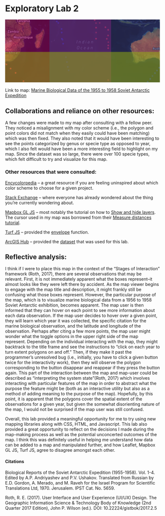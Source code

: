 
# Exploratory Lab 2

![alt text](https://github.com/sjafroudi/sjafroudi-web/blob/gh-pages/G472Lab2/1.png)

Link to map: [Marine Biological Data of the 1955 to 1958 Soviet Antarctic Expedition](https://sjafroudi.github.io/sjafroudi-web/MarineBiologicalData.html)

## Collaborations and reliance on other resources:

A few changes were made to my map after consulting with a fellow peer. They noticed a misalignment with my color scheme (i.e., the polygon and point colors did not match when they easily could have been matching) which was then fixed. They also noted that it would have been interesting to see the points categorized by genus or specie type as opposed to year, which I also felt would have been a more interesting field to highlight on my map. Since the dataset was so large, there were over 100 specie types, which felt difficult to try and visualize for this map. 

### Other resources that were consulted:

[Encycolorpedia](https://encycolorpedia.com/) – a great resource if you are feeling uninspired about which color scheme to choose for a given project.

[Stack Exchange](https://stackexchange.com/) – where everyone has already wondered about the thing you’re currently wondering about.

[Mapbox GL JS](https://www.mapbox.com/mapbox-gljs) – most notably the tutorial on how to [Show and hide layers](https://docs.mapbox.com/mapbox-gl-js/example/measure/). The cursor used in my map was borrowed from their [Measure distances tutorial](https://docs.mapbox.com/mapbox-gl-js/example/toggle-layers/). 

[Turf JS](https://turfjs.org/) – provided the [envelope](https://turfjs.org/docs/#envelope) function.

[ArcGIS Hub](https://hub.arcgis.com/) – provided the [dataset](https://hub.arcgis.com/datasets/NIWA::marine-biological-data-of-the-soviet-antarctic-expedition-1955-1958?geometry=-141.272%2C-74.092%2C145.955%2C10.228&selectedAttribute=year) that was used for this lab. 

## Reflective analysis:

I think if I were to place this map in the context of the “Stages of Interaction” framework (Roth, 2017), there are several observations that may be relevant. First, it is not immediately apparent what the boxes represent–it almost looks like they were left there by accident. As the map viewer begins to engage with the map title and description, it might frankly still be confusing what those boxes represent. However, the particular purpose of the map, which is to visualize marine biological data from a 1956 to 1958 Soviet Antarctic exhibition, becomes apparent. The map user is then informed that they can hover on each point to see more information about each data observation. If the map user decides to hover over a given point, they will learn which year it was collected, the specific citation for the marine biological observation, and the latitude and longitude of the observation. Perhaps after citing a few more points, the map user might wonder what the toggle options in the upper right side of the map represent. Depending on the individual interacting with the map, they might backtrack to the title frame and see the instructions to “click on each year to turn extent polygons on and off.” Then, if they make it past the programmer’s unresolved bug (i.e., initially, you have to click a given button twice for the interactivity work), then they will observe the polygon corresponding to the button disappear and reappear if they press the button again. This part of the interaction between the map and map-user could be described as “interpreting the system state”(Roth, 2017) which involves interacting with particular features of the map in order to abstract what the purpose the feature might be (both as an interactive utility but also as a method of adding meaning to the purpose of the map). Hopefully, by this point, it is apparent that the polygons cover the spatial extent of the observations for a given year, but given the somewhat disorienting nature of the map, I would not be surprised if the map user was still confused. 

Overall, this lab provided a meaningful opportunity for me to try using new mapping libraries along with CSS, HTML, and Javascript. This lab also provided a great opportunity to reflect on the decisions I made during the map-making process as well as the potential unconcerted outcomes of the map. I think this was definitely useful in helping me understand how data can be added to a map and manipulated further, and how Leaflet, Mapbox GL JS, Turf JS, agree to disagree amongst each other. 

#### Citations

Biological Reports of the Soviet Antarctic Expedition (1955-1958). Vol. 1-4. Edited by A.P. Andriyashev and P.V. Ushakov. Translated from Russian by E.D. Gordon, A. Merado, and M. Raveh for the Israel Program for Scientific Translations Ltd, 1970. Jerusalem. IPST Cat. No. 5659.

Roth, R. E. (2017). User Interface and User Experience (UI/UX) Design. The Geographic Information Science & Technology Body of Knowledge (2nd Quarter 2017 Edition), John P. Wilson (ed.). DOI: 10.22224/gistbok/2017.2.5


